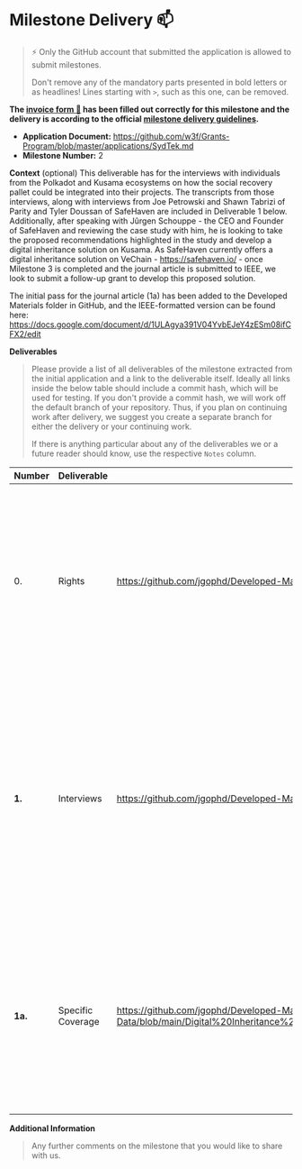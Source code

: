 # Milestone Delivery :mailbox:

> ⚡ Only the GitHub account that submitted the application is allowed to submit milestones. 
> 
> Don't remove any of the mandatory parts presented in bold letters or as headlines! Lines starting with `>`, such as this one, can be removed.

**The [invoice form :pencil:](https://docs.google.com/forms/d/e/1FAIpQLSfmNYaoCgrxyhzgoKQ0ynQvnNRoTmgApz9NrMp-hd8mhIiO0A/viewform) has been filled out correctly for this milestone and the delivery is according to the official [milestone delivery guidelines](https://github.com/w3f/Grants-Program/blob/master/docs/milestone-deliverables-guidelines.md).**  

* **Application Document:** https://github.com/w3f/Grants-Program/blob/master/applications/SydTek.md
* **Milestone Number:** 2

**Context** (optional)
This deliverable has for the interviews with individuals from the Polkadot and Kusama ecosystems on how the social recovery pallet could be integrated into their projects. The transcripts from those interviews, along with interviews from Joe Petrowski and Shawn Tabrizi of Parity and Tyler Doussan of SafeHaven are included in Deliverable 1 below. Additionally, after speaking with Jûrgen Schouppe - the CEO and Founder of SafeHaven and reviewing the case study with him, he is looking to take the proposed recommendations highlighted in the study and develop a digital inheritance solution on Kusama. As SafeHaven currently offers a digital inheritance solution on VeChain - https://safehaven.io/ - once Milestone 3 is completed and the journal article is submitted to IEEE, we look to submit a follow-up grant to develop this proposed solution.

The initial pass for the journal article (1a) has been added to the Developed Materials folder in GitHub, and the IEEE-formatted version can be found here: https://docs.google.com/document/d/1ULAgya391V04YvbEJeY4zESm08ifCFX2/edit

**Deliverables**
> Please provide a list of all deliverables of the milestone extracted from the initial application and a link to the deliverable itself. Ideally all links inside the below table should include a commit hash, which will be used for testing. If you don't provide a commit hash, we will work off the default branch of your repository. Thus, if you plan on continuing work after delivery, we suggest you create a separate branch for either the delivery or your continuing work. 
> 
> If there is anything particular about any of the deliverables we or a future reader should know, use the respective `Notes` column.

| Number | Deliverable | Link | Notes |
| ------------- | ------------- | ------------- |------------- |
|      0. | Rights            |https://github.com/jgophd/Developed-Materials-and-Raw-Data | All developed materials and raw data will be publicly accessible and public domain via a GitHub repository. Milestone 2 is research oriented and as such there is no code to test.                          |                                                                                                                                                                                                                                |
|  **1.** | Interviews |https://github.com/jgophd/Developed-Materials-and-Raw-Data/blob/main/Interview%20Transcripts%20Transcribed%20by%20Otter.ai  | The SydTek team will interview members of Phala Network, RMRK and Parity Technologies to identify ways users can leverage SBTs and the Social Recovery pallet within the Polkadot and Kusama ecosystems for digital inheritance.         |
| **1a.** | Specific Coverage | https://github.com/jgophd/Developed-Materials-and-Raw-Data/blob/main/Digital%20Inheritance%20in%20Web3:%20A%20Case%20Study%20of%20Soulbound%20Tokens%20and%20the%20Social%20Recovery%20Pallet%20within%20the%20Polkadot%20and%20Kusama%20Ecosystems | Specific deep dives will propose models and approaches users can leverage to develop proposed solutions of SBT wallets, as well as additional use cases for the Social Recovery pallet.                    |

**Additional Information**
> Any further comments on the milestone that you would like to share with us.
